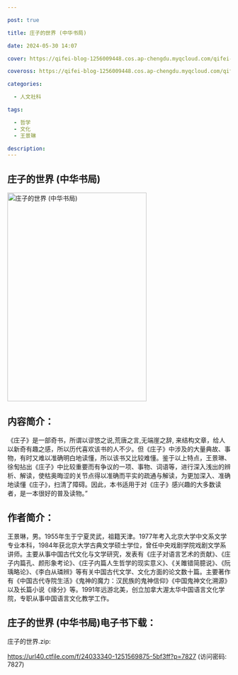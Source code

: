 ```yaml
---

post: true

title: 庄子的世界 (中华书局)

date: 2024-05-30 14:07

cover: https://qifei-blog-1256009448.cos.ap-chengdu.myqcloud.com/qifei-blog/31FiY2LOcML.jpg

coveross: https://qifei-blog-1256009448.cos.ap-chengdu.myqcloud.com/qifei-blog/31FiY2LOcML.jpg

categories:

  - 人文社科

tags:

  - 哲学
  - 文化
  - 王景琳

description:
---
```


## 庄子的世界 (中华书局)

<img alt="庄子的世界 (中华书局)" class="aligncenter loading" data-was-processed="true" decoding="async" fetchpriority="high" height="471" src="https://qifei-blog-1256009448.cos.ap-chengdu.myqcloud.com/qifei-blog/31FiY2LOcML.jpg" style="cursor: zoom-in;" width="314"/>

## 内容简介：

《庄子》是一部奇书，所谓以谬悠之说,荒唐之言,无端崖之辞, 来结构文章，给人以新奇有趣之感，所以历代喜欢该书的人不少。但《庄子》中涉及的大量典故、事物，有时又难以准确明白地读懂，所以该书又比较难懂。鉴于以上特点，王景琳、徐匋拈出《庄子》中比较重要而有争议的一项、事物、词语等，进行深入浅出的辨析、解读，使枯奥晦涩的关节点得以准确而平实的疏通与解读，为更加深入、准确地读懂《庄子》，扫清了障碍。因此，本书适用于对《庄子》感兴趣的大多数读者，是一本很好的普及读物。”

## 作者简介：

王景琳，男。1955年生于宁夏灵武，祖籍天津。1977年考入北京大学中文系文学专业本科，1984年获北京大学古典文学硕士学位，曾任中央戏剧学院戏剧文学系讲师。主要从事中国古代文化与文学研究，发表有《庄子对语言艺术的贡献》、《庄子内篇孔、颜形象考论》、《庄子内篇人生哲学的现实意义》、《关雎错简臆说》、《阮瑀略论》、《李白从璘辨》等有关中国古代文学、文化方面的论文数十篇。主要著作有《中国古代寺院生活》《鬼神的魔力：汉民族的鬼神信仰》《中国鬼神文化溯源》以及长篇小说《缘分》等。1991年远游北美，创立加拿大渥太华中国语言文化学院，专职从事中国语言文化教学工作。

## 庄子的世界 (中华书局)电子书下载：

庄子的世界.zip: 

https://url40.ctfile.com/f/24033340-1251569875-5bf3ff?p=7827 (访问密码: 7827)
